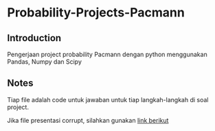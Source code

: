 # Probability-Projects-Pacmann

## Introduction ##
Pengerjaan project probability Pacmann dengan python menggunakan Pandas, Numpy dan Scipy

## Notes ##
Tiap file adalah code untuk jawaban untuk tiap langkah-langkah di soal project.

Jika file presentasi corrupt, silahkan gunakan [link berikut](https://docs.google.com/presentation/d/1MaBLmb8CUlai0VIT_szj_1FljDytOpEC/edit?usp=sharing&ouid=116279168311378076903&rtpof=true&sd=true)
